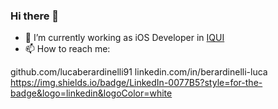 ### Hi there 👋

- 🔭 I’m currently working as iOS Developer in [IQUI](https://iquii.com)
- 📫 How to reach me: 

github.com/lucaberardinelli91
linkedin.com/in/berardinelli-luca
https://img.shields.io/badge/LinkedIn-0077B5?style=for-the-badge&logo=linkedin&logoColor=white
